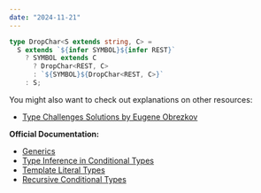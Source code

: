 ```yaml
---
date: "2024-11-21"
---
```

```ts
type DropChar<S extends string, C> = 
  S extends `${infer SYMBOL}${infer REST}` 
    ? SYMBOL extends C 
      ? DropChar<REST, C> 
      : `${SYMBOL}${DropChar<REST, C>}` 
    : S;
```
You might also want to check out explanations on other resources:
- [Type Challenges Solutions by Eugene Obrezkov](https://github.com/ghaiklor/type-challenges-solutions/blob/main/en/medium-drop-char.md)

**Official Documentation:**
- [Generics](https://www.typescriptlang.org/docs/handbook/2/generics.html)
- [Type Inference in Conditional Types](https://www.typescriptlang.org/docs/handbook/2/conditional-types.html#inferring-within-conditional-types)
- [Template Literal Types](https://www.typescriptlang.org/docs/handbook/release-notes/typescript-4-1.html#template-literal-types)
- [Recursive Conditional Types](https://www.typescriptlang.org/docs/handbook/release-notes/typescript-4-1.html#recursive-conditional-types)







